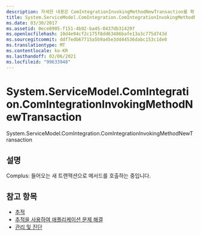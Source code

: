 ```yaml
---
description: 자세한 내용은 ComIntegrationInvokingMethodNewTransaction를 확인 하세요.
title: System.ServiceModel.ComIntegration.ComIntegrationInvokingMethodNewTransaction
ms.date: 03/30/2017
ms.assetid: 0ece8905-f151-4b92-ba45-0437db314297
ms.openlocfilehash: 10d4e94cf2c175f8dd63486bafe13a3c775d743d
ms.sourcegitcommit: ddf7edb67715a5b9a45e3dd44536dabc153c1de0
ms.translationtype: MT
ms.contentlocale: ko-KR
ms.lasthandoff: 02/06/2021
ms.locfileid: "99633948"
---
```

# <a name="systemservicemodelcomintegrationcomintegrationinvokingmethodnewtransaction"></a>System.ServiceModel.ComIntegration.ComIntegrationInvokingMethodNewTransaction

System.ServiceModel.ComIntegration.ComIntegrationInvokingMethodNewTransaction  
  
## <a name="description"></a>설명  

 Complus: 들어오는 새 트랜잭션으로 메서드를 호출하는 중입니다.  
  
## <a name="see-also"></a>참고 항목

- [추적](index.md)
- [추적을 사용하여 애플리케이션 문제 해결](using-tracing-to-troubleshoot-your-application.md)
- [관리 및 진단](../index.md)
